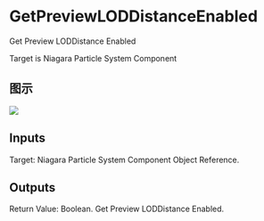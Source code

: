 # GetPreviewLODDistanceEnabled

Get Preview LODDistance Enabled

Target is Niagara Particle System Component

## 图示

![]($-20221218-20304143.png)

## Inputs

Target: Niagara Particle System Component Object Reference.  

## Outputs

Return Value: Boolean. Get Preview LODDistance Enabled.

